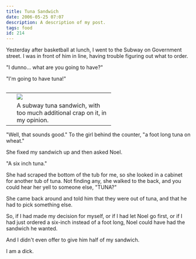 ```yaml
---
title: Tuna Sandwich
date: 2006-05-25 07:07
description: A description of my post.
tags: food
id: 214
---
```

Yesterday after basketball at lunch, I went to the Subway on Government street.  I was in front of him in line, having trouble figuring out what to order.

"I dunno... what are you going to have?"

"I'm going to have tuna!"
<span class="spanEndPreview">&nbsp;</span>
<table cellpadding="2" align="right"><tr><td width="5" rowspan="2"><spacer type="block" width="5" height="1"></spacer></td><td width="250" ><img src="/img/Subwaytuna.jpg"/></td></tr><tr><td class="caption" width="250">A subway tuna sandwich, with too much additional crap on it, in my opinion.</td></tr></table>

"Well, that sounds good."  To the girl behind the counter, "a foot long tuna on wheat."

She fixed my sandwich up and then asked Noel.

"A six inch tuna."

She had scraped the bottom of the tub for me, so she looked in a cabinet for another tub of tuna.  Not finding any, she walked to the back, and you could hear her yell to someone else, "TUNA?"

She came back around and told him that they were out of tuna, and that he had to pick something else.

So, if I had made my decision for myself, or if I had let Noel go first, or if I had just ordered a six-inch instead of a foot long, Noel could have had the sandwich he wanted.

And I didn't even offer to give him half of my sandwich.

I am a dick.